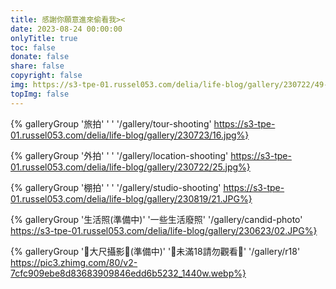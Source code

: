 ```yaml
---
title: 感謝你願意進來偷看我><
date: 2023-08-24 00:00:00
onlyTitle: true
toc: false
donate: false
share: false
copyright: false
img: https://s3-tpe-01.russel053.com/delia/life-blog/gallery/230722/49-1.jpg
topImg: false
---
```


{% galleryGroup '旅拍' ' ' '/gallery/tour-shooting' https://s3-tpe-01.russel053.com/delia/life-blog/gallery/230723/16.jpg%}

{% galleryGroup '外拍' ' ' '/gallery/location-shooting' https://s3-tpe-01.russel053.com/delia/life-blog/gallery/230722/25.jpg%}

{% galleryGroup '棚拍' ' ' '/gallery/studio-shooting' https://s3-tpe-01.russel053.com/delia/life-blog/gallery/230819/21.JPG%}

{% galleryGroup '生活照(準備中)' '一些生活廢照' '/gallery/candid-photo' https://s3-tpe-01.russel053.com/delia/life-blog/gallery/230623/02.JPG%}

{% galleryGroup '🔞大尺攝影🔞(準備中)' '🔞未滿18請勿觀看🔞' '/gallery/r18' https://pic3.zhimg.com/80/v2-7cfc909ebe8d83683909846edd6b5232_1440w.webp%}